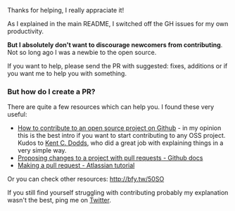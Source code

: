 Thanks for helping, I really appraciate it!

As I explained in the main README, I switched off the GH issues for my own productivity.

**But I absolutely don't want to discourage newcomers from contributing**. Not so long ago I was a newbie to the open source.

If you want to help, please send the PR with suggested: fixes, additions or if you want me to help you with something.

### But how do I create a PR?

There are quite a few resources which can help you. I found these very useful:

- [How to contribute to an open source project on Github](https://egghead.io/series/how-to-contribute-to-an-open-source-project-on-github) - in my opinion this is the best intro if you want to start contributing to any OSS project. Kudos to [Kent C. Dodds](https://github.com/kentcdodds), who did a great job with explaining things in a very simple way.
- [Proposing changes to a project with pull requests - Github docs](https://help.github.com/articles/proposing-changes-to-a-project-with-pull-requests/)
- [Making a pull request - Atlassian tutorial](https://www.atlassian.com/git/tutorials/making-a-pull-request)

Or you can check other resources: http://bfy.tw/50SO

If you still find yourself struggling with contributing probably my explanation wasn't the best, ping me on [Twitter](https://twitter.com/matzatorski).
